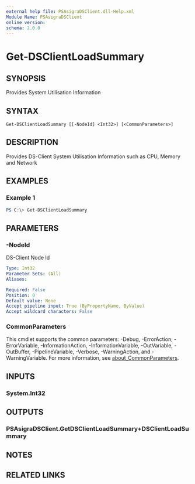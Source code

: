 ```yaml
---
external help file: PSAsigraDSClient.dll-Help.xml
Module Name: PSAsigraDSClient
online version:
schema: 2.0.0
---
```


# Get-DSClientLoadSummary

## SYNOPSIS
Provides System Utilisation Information

## SYNTAX

```
Get-DSClientLoadSummary [[-NodeId] <Int32>] [<CommonParameters>]
```

## DESCRIPTION
Provides DS-Client System Utilisation Information such as CPU, Memory and Network

## EXAMPLES

### Example 1
```powershell
PS C:\> Get-DSClientLoadSummary
```

## PARAMETERS

### -NodeId
DS-Client Node Id

```yaml
Type: Int32
Parameter Sets: (All)
Aliases:

Required: False
Position: 0
Default value: None
Accept pipeline input: True (ByPropertyName, ByValue)
Accept wildcard characters: False
```

### CommonParameters
This cmdlet supports the common parameters: -Debug, -ErrorAction, -ErrorVariable, -InformationAction, -InformationVariable, -OutVariable, -OutBuffer, -PipelineVariable, -Verbose, -WarningAction, and -WarningVariable. For more information, see [about_CommonParameters](http://go.microsoft.com/fwlink/?LinkID=113216).

## INPUTS

### System.Int32

## OUTPUTS

### PSAsigraDSClient.GetDSClientLoadSummary+DSClientLoadSummary

## NOTES

## RELATED LINKS
